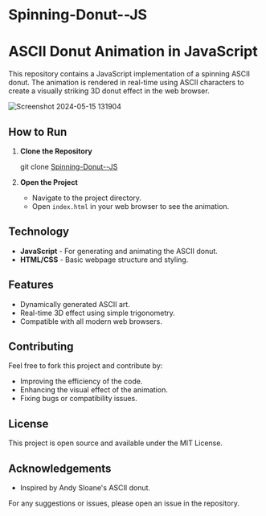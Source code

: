 # Spinning-Donut--JS
# ASCII Donut Animation in JavaScript

This repository contains a JavaScript implementation of a spinning ASCII donut. The animation is rendered in real-time using ASCII characters to create a visually striking 3D donut effect in the web browser.

![Screenshot 2024-05-15 131904](https://github.com/LakinduNimesh/Spinning-Donut--JS/assets/149768006/ac4ad461-6822-4d05-b406-21a0f05194e7)

## How to Run

1. **Clone the Repository**
   
    git clone [Spinning-Donut--JS](https://github.com/LakinduNimesh/Spinning-Donut--JS/)
   
2. **Open the Project**
    - Navigate to the project directory.
    - Open `index.html` in your web browser to see the animation.

## Technology

- **JavaScript** - For generating and animating the ASCII donut.
- **HTML/CSS** - Basic webpage structure and styling.

## Features

- Dynamically generated ASCII art.
- Real-time 3D effect using simple trigonometry.
- Compatible with all modern web browsers.

## Contributing

Feel free to fork this project and contribute by:
- Improving the efficiency of the code.
- Enhancing the visual effect of the animation.
- Fixing bugs or compatibility issues.

## License

This project is open source and available under the MIT License.

## Acknowledgements

- Inspired by Andy Sloane's ASCII donut.

For any suggestions or issues, please open an issue in the repository.
